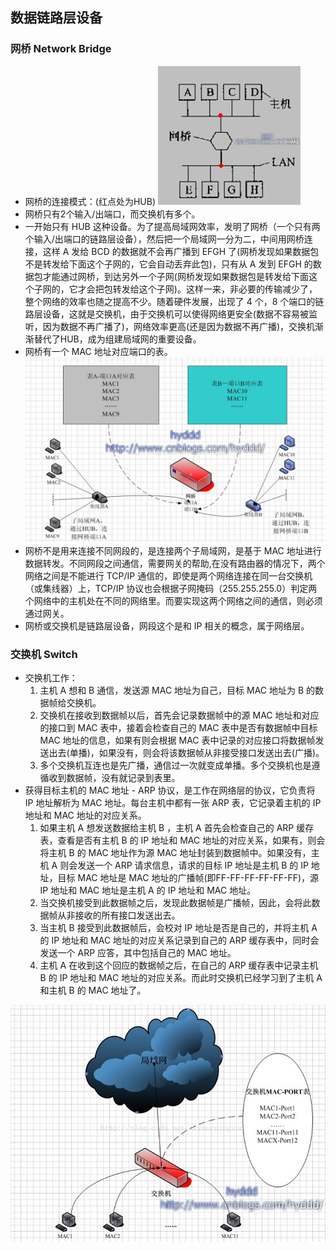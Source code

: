 ## 数据链路层设备
### 网桥 Network Bridge
- 网桥的连接模式：(红点处为HUB)
![](Pics/2021-08-10-11-06-41.png)
- 网桥只有2个输入/出端口，而交换机有多个。
- 一开始只有 HUB 这种设备。为了提高局域网效率，发明了网桥（一个只有两个输入/出端口的链路层设备），然后把一个局域网一分为二，中间用网桥连接，这样 A 发给 BCD 的数据就不会再广播到 EFGH 了(网桥发现如果数据包不是转发给下面这个子网的，它会自动丢弃此包)，只有从 A 发到 EFGH 的数据包才能通过网桥，到达另外一个子网(网桥发现如果数据包是转发给下面这个子网的，它才会把包转发给这个子网)。这样一来，非必要的传输减少了，整个网络的效率也随之提高不少。随着硬件发展，出现了 4 个，8 个端口的链路层设备，这就是交换机，由于交换机可以使得网络更安全(数据不容易被监听，因为数据不再广播了)，网络效率更高(还是因为数据不再广播)，交换机渐渐替代了HUB，成为组建局域网的重要设备。
- 网桥有一个 MAC 地址对应端口的表。
![](Pics/2021-08-10-11-19-43.png)
- 网桥不是用来连接不同网段的，是连接两个子局域网，是基于 MAC 地址进行数据转发。不同网段之间通信，需要网关的帮助,在没有路由器的情况下，两个网络之间是不能进行 TCP/IP 通信的，即使是两个网络连接在同一台交换机（或集线器）上，TCP/IP 协议也会根据子网掩码（255.255.255.0）判定两个网络中的主机处在不同的网络里。而要实现这两个网络之间的通信，则必须通过网关。
- 网桥或交换机是链路层设备，网段这个是和 IP 相关的概念，属于网络层。

### 交换机 Switch
- 交换机工作：
  1. 主机 A 想和 B 通信，发送源 MAC 地址为自己，目标 MAC 地址为 B 的数据帧给交换机。
  2. 交换机在接收到数据帧以后，首先会记录数据帧中的源 MAC 地址和对应的接口到 MAC 表中，接着会检查自己的 MAC 表中是否有数据帧中目标 MAC 地址的信息，如果有则会根据 MAC 表中记录的对应接口将数据帧发送出去(单播)，如果没有，则会将该数据帧从非接受接口发送出去(广播)。
  3. 多个交换机互连也是先广播，通信过一次就变成单播。多个交换机也是遵循收到数据帧，没有就记录到表里。
- 获得目标主机的 MAC 地址 - ARP 协议，是工作在网络层的协议，它负责将 IP 地址解析为 MAC 地址。每台主机中都有一张 ARP 表，它记录着主机的 IP 地址和 MAC 地址的对应关系。
  1. 如果主机 A 想发送数据给主机 B ，主机 A 首先会检查自己的 ARP 缓存表，查看是否有主机 B 的 IP 地址和 MAC 地址的对应关系，如果有，则会将主机 B 的 MAC 地址作为源 MAC 地址封装到数据帧中。如果没有，主机 A 则会发送一个 ARP 请求信息，请求的目标 IP 地址是主机 B 的 IP 地址，目标 MAC 地址是 MAC 地址的广播帧(即FF-FF-FF-FF-FF-FF)，源 IP 地址和 MAC 地址是主机 A 的 IP 地址和 MAC 地址。
  2. 当交换机接受到此数据帧之后，发现此数据帧是广播帧，因此，会将此数据帧从非接收的所有接口发送出去。
  3. 当主机 B 接受到此数据帧后，会校对 IP 地址是否是自己的，并将主机 A 的 IP 地址和 MAC 地址的对应关系记录到自己的 ARP 缓存表中，同时会发送一个 ARP 应答，其中包括自己的 MAC 地址。
  4. 主机 A 在收到这个回应的数据帧之后，在自己的 ARP 缓存表中记录主机 B 的 IP 地址和 MAC 地址的对应关系。而此时交换机已经学习到了主机 A 和主机 B 的 MAC 地址了。

![](Pics/2021-08-10-11-20-41.png)

